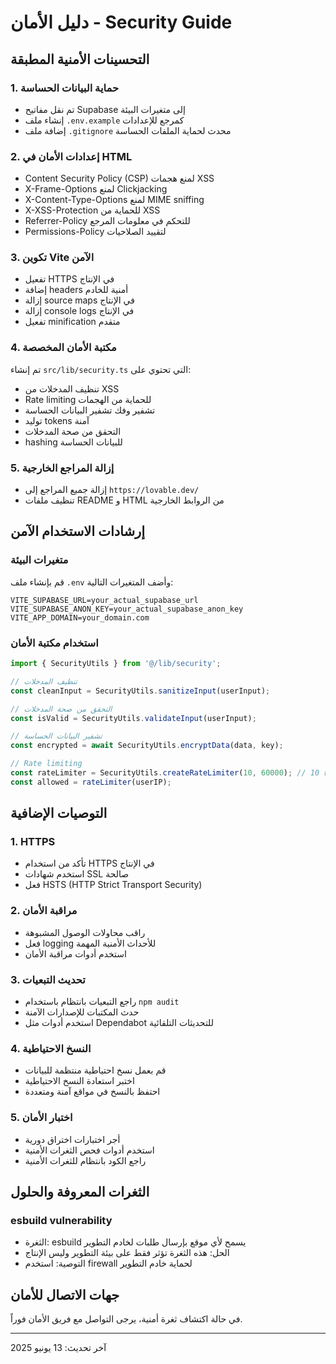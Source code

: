 # دليل الأمان - Security Guide

## التحسينات الأمنية المطبقة

### 1. حماية البيانات الحساسة
- تم نقل مفاتيح Supabase إلى متغيرات البيئة
- إنشاء ملف `.env.example` كمرجع للإعدادات
- إضافة ملف `.gitignore` محدث لحماية الملفات الحساسة

### 2. إعدادات الأمان في HTML
- Content Security Policy (CSP) لمنع هجمات XSS
- X-Frame-Options لمنع Clickjacking
- X-Content-Type-Options لمنع MIME sniffing
- X-XSS-Protection للحماية من XSS
- Referrer-Policy للتحكم في معلومات المرجع
- Permissions-Policy لتقييد الصلاحيات

### 3. تكوين Vite الآمن
- تفعيل HTTPS في الإنتاج
- إضافة headers أمنية للخادم
- إزالة source maps في الإنتاج
- إزالة console logs في الإنتاج
- تفعيل minification متقدم

### 4. مكتبة الأمان المخصصة
تم إنشاء `src/lib/security.ts` التي تحتوي على:
- تنظيف المدخلات من XSS
- Rate limiting للحماية من الهجمات
- تشفير وفك تشفير البيانات الحساسة
- توليد tokens آمنة
- التحقق من صحة المدخلات
- hashing للبيانات الحساسة

### 5. إزالة المراجع الخارجية
- إزالة جميع المراجع إلى `https://lovable.dev/`
- تنظيف ملفات README و HTML من الروابط الخارجية

## إرشادات الاستخدام الآمن

### متغيرات البيئة
قم بإنشاء ملف `.env` وأضف المتغيرات التالية:
```
VITE_SUPABASE_URL=your_actual_supabase_url
VITE_SUPABASE_ANON_KEY=your_actual_supabase_anon_key
VITE_APP_DOMAIN=your_domain.com
```

### استخدام مكتبة الأمان
```typescript
import { SecurityUtils } from '@/lib/security';

// تنظيف المدخلات
const cleanInput = SecurityUtils.sanitizeInput(userInput);

// التحقق من صحة المدخلات
const isValid = SecurityUtils.validateInput(userInput);

// تشفير البيانات الحساسة
const encrypted = await SecurityUtils.encryptData(data, key);

// Rate limiting
const rateLimiter = SecurityUtils.createRateLimiter(10, 60000); // 10 requests per minute
const allowed = rateLimiter(userIP);
```

## التوصيات الإضافية

### 1. HTTPS
- تأكد من استخدام HTTPS في الإنتاج
- استخدم شهادات SSL صالحة
- فعل HSTS (HTTP Strict Transport Security)

### 2. مراقبة الأمان
- راقب محاولات الوصول المشبوهة
- فعل logging للأحداث الأمنية المهمة
- استخدم أدوات مراقبة الأمان

### 3. تحديث التبعيات
- راجع التبعيات بانتظام باستخدام `npm audit`
- حدث المكتبات للإصدارات الآمنة
- استخدم أدوات مثل Dependabot للتحديثات التلقائية

### 4. النسخ الاحتياطية
- قم بعمل نسخ احتياطية منتظمة للبيانات
- اختبر استعادة النسخ الاحتياطية
- احتفظ بالنسخ في مواقع آمنة ومتعددة

### 5. اختبار الأمان
- أجر اختبارات اختراق دورية
- استخدم أدوات فحص الثغرات الأمنية
- راجع الكود بانتظام للثغرات الأمنية

## الثغرات المعروفة والحلول

### esbuild vulnerability
- الثغرة: esbuild يسمح لأي موقع بإرسال طلبات لخادم التطوير
- الحل: هذه الثغرة تؤثر فقط على بيئة التطوير وليس الإنتاج
- التوصية: استخدم firewall لحماية خادم التطوير

## جهات الاتصال للأمان
في حالة اكتشاف ثغرة أمنية، يرجى التواصل مع فريق الأمان فوراً.

---
آخر تحديث: 13 يونيو 2025

